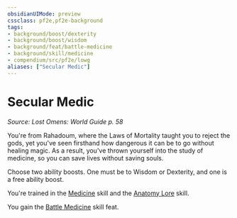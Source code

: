 ```yaml
---
obsidianUIMode: preview
cssclass: pf2e,pf2e-background
tags:
- background/boost/dexterity
- background/boost/wisdom
- background/feat/battle-medicine
- background/skill/medicine
- compendium/src/pf2e/lowg
aliases: ["Secular Medic"]
---
```

# Secular Medic
*Source: Lost Omens: World Guide p. 58*  

You're from Rahadoum, where the Laws of Mortality taught you to reject the gods, yet you've seen firsthand how dangerous it can be to go without healing magic. As a result, you've thrown yourself into the study of medicine, so you can save lives without saving souls.

Choose two ability boosts. One must be to Wisdom or Dexterity, and one is a free ability boost.

You're trained in the [Medicine](../../skills.md#Medicine) skill and the [Anatomy Lore](../../skills.md#Lore) skill.

You gain the [Battle Medicine](../../feats/battle-medicine.md) skill feat.